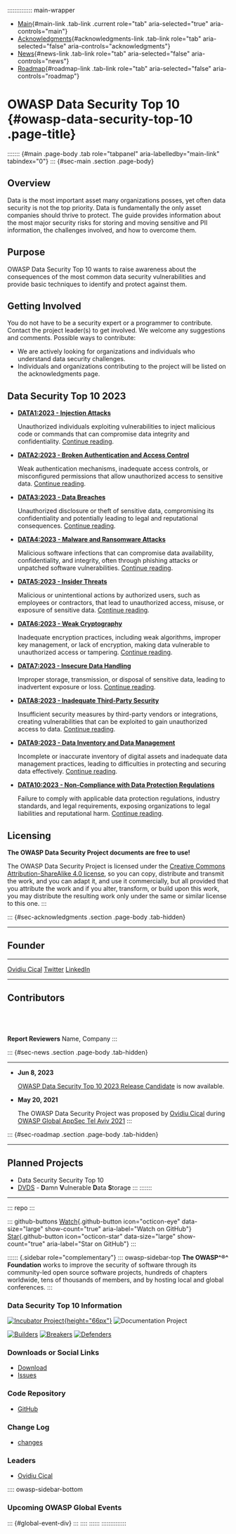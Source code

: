 :::::::::::::: main-wrapper
- [Main](#div-main){#main-link .tab-link .current role="tab"
  aria-selected="true" aria-controls="main"}
- [Acknowledgments](#div-acknowledgments){#acknowledgments-link
  .tab-link role="tab" aria-selected="false"
  aria-controls="acknowledgments"}
- [News](#div-news){#news-link .tab-link role="tab"
  aria-selected="false" aria-controls="news"}
- [Roadmap](#div-roadmap){#roadmap-link .tab-link role="tab"
  aria-selected="false" aria-controls="roadmap"}

# OWASP Data Security Top 10 {#owasp-data-security-top-10 .page-title}

::::::: {#main .page-body .tab role="tabpanel" aria-labelledby="main-link" tabindex="0"}
::: {#sec-main .section .page-body}
## Overview

Data is the most important asset many organizations posses, yet often
data security is not the top priority. Data is fundamentally the only
asset companies should thrive to protect. The guide provides information
about the most major security risks for storing and moving sensitive and
PII information, the challenges involved, and how to overcome them.

## Purpose

OWASP Data Security Top 10 wants to raise awareness about the
consequences of the most common data security vulnerabilities and
provide basic techniques to identify and protect against them.

## Getting Involved

You do not have to be a security expert or a programmer to contribute.
Contact the project leader(s) to get involved. We welcome any
suggestions and comments. Possible ways to contribute:

- We are actively looking for organizations and individuals who
  understand data security challenges.
- Individuals and organizations contributing to the project will be
  listed on the acknowledgments page.

## Data Security Top 10 2023

- **[DATA1:2023 - Injection Attacks](1-injection-attacks/index.html)**

  Unauthorized individuals exploiting vulnerabilities to inject
  malicious code or commands that can compromise data integrity and
  confidentiality. [Continue reading](1-injection-attacks/index.html).

- **[DATA2:2023 - Broken Authentication and Access
  Control](2-broken-authentication-and-access-control/index.html)**

  Weak authentication mechanisms, inadequate access controls, or
  misconfigured permissions that allow unauthorized access to sensitive
  data. [Continue
  reading](2-broken-authentication-and-access-control/index.html).

- **[DATA3:2023 - Data Breaches](3-data-breaches/index.html)**

  Unauthorized disclosure or theft of sensitive data, compromising its
  confidentiality and potentially leading to legal and reputational
  consequences. [Continue reading](3-data-breaches/index.html).

- **[DATA4:2023 - Malware and Ransomware
  Attacks](4-malware-and-ransomware-attacks/index.html)**

  Malicious software infections that can compromise data availability,
  confidentiality, and integrity, often through phishing attacks or
  unpatched software vulnerabilities. [Continue
  reading](4-malware-and-ransomware-attacks/index.html).

- **[DATA5:2023 - Insider Threats](5-insider-threats/index.html)**

  Malicious or unintentional actions by authorized users, such as
  employees or contractors, that lead to unauthorized access, misuse, or
  exposure of sensitive data. [Continue
  reading](5-insider-threats/index.html).

- **[DATA6:2023 - Weak Cryptography](6-weak-encryption/index.html)**

  Inadequate encryption practices, including weak algorithms, improper
  key management, or lack of encryption, making data vulnerable to
  unauthorized access or tampering. [Continue
  reading](6-weak-encryption/index.html).

- **[DATA7:2023 - Insecure Data
  Handling](7-insecure-data-handling/index.html)**

  Improper storage, transmission, or disposal of sensitive data, leading
  to inadvertent exposure or loss. [Continue
  reading](7-insecure-data-handling/index.html).

- **[DATA8:2023 - Inadequate Third-Party
  Security](8-inadequate-thirdparty-security/index.html)**

  Insufficient security measures by third-party vendors or integrations,
  creating vulnerabilities that can be exploited to gain unauthorized
  access to data. [Continue
  reading](8-inadequate-thirdparty-security/index.html).

- **[DATA9:2023 - Data Inventory and Data
  Management](9-data-inventory-and-data-management/index.html)**

  Incomplete or inaccurate inventory of digital assets and inadequate
  data management practices, leading to difficulties in protecting and
  securing data effectively. [Continue
  reading](9-data-inventory-and-data-management/index.html).

- **[DATA10:2023 - Non-Compliance with Data Protection
  Regulations](10-non-compliance-and-data-protection-regulations/index.html)**

  Failure to comply with applicable data protection regulations,
  industry standards, and legal requirements, exposing organizations to
  legal liabilities and reputational harm. [Continue
  reading](10-non-compliance-and-data-protection-regulations/index.html).

## Licensing

**The OWASP Data Security Project documents are free to use!**

The OWASP Data Security Project is licensed under the [Creative Commons
Attribution-ShareAlike 4.0
license](https://creativecommons.org/licenses/by-sa/4.0/), so you can
copy, distribute and transmit the work, and you can adapt it, and use it
commercially, but all provided that you attribute the work and if you
alter, transform, or build upon this work, you may distribute the
resulting work only under the same or similar license to this one.
:::

::: {#sec-acknowledgments .section .page-body .tab-hidden}

------------------------------------------------------------------------

## Founder

  --------------------------------------------------------------------------------------------------- -------------------------------------------- ------------------------------------------------------
  [Ovidiu Cical](../cdn-cgi/l/email-protection.html#fb948d929f928ed59892989a97bb948c9a888bd594899c)   [Twitter](https://twitter.com/OvidiuCical)   [LinkedIn](https://www.linkedin.com/in/ovidiucical/)
  --------------------------------------------------------------------------------------------------- -------------------------------------------- ------------------------------------------------------

## Contributors

   
  ----------------------
  **Report Reviewers**
  Name, Company
:::

::: {#sec-news .section .page-body .tab-hidden}

------------------------------------------------------------------------

- **Jun 8, 2023**

  [OWASP Data Security Top 10 2023 Release Candidate](index.html) is now
  available.

- **May 20, 2021**

  The OWASP Data Security Project was proposed by [Ovidiu
  Cical](https://www.linkedin.com/in/ovidiucical/) during [OWASP Global
  AppSec Tel Aviv 2021](https://appsecil.org/)
:::

::: {#sec-roadmap .section .page-body .tab-hidden}

------------------------------------------------------------------------

## Planned Projects

- Data Security Security Top 10
- [DVDS](https://github.com/OWASP/DVDS) - **D**amn **V**ulnerable
  **D**ata **S**torage
:::
:::::::

------------------------------------------------------------------------

::: repo
:::

::: github-buttons
[Watch](https://github.com/owasp/www-project-data-security-top-10/subscription){.github-button
icon="octicon-eye" data-size="large" show-count="true"
aria-label="Watch on GitHub"}
[Star](https://github.com/owasp/www-project-data-security-top-10){.github-button
icon="octicon-star" data-size="large" show-count="true"
aria-label="Star on GitHub"}
:::

:::::: {.sidebar role="complementary"}
::: owasp-sidebar-top
**The OWASP^®^ Foundation** works to improve the security of software
through its community-led open source software projects, hundreds of
chapters worldwide, tens of thousands of members, and by hosting local
and global conferences.
:::

### Data Security Top 10 Information

[![Incubator
Project](https://raw.githubusercontent.com/OWASP/www--site-theme/master/assets/images/common/owasp_level_incubator.svg?sanitize=true){height="66px"}](https://www.owasp.org/index.php/OWASP_Project_Stages#tab=Incubator_Projects)
![Documentation
Project](https://raw.githubusercontent.com/OWASP/www--site-theme/master/assets/images/common/owasp_documentation_project.svg?sanitize=true)

[![Builders](https://raw.githubusercontent.com/OWASP/www--site-theme/master/assets/images/common/owasp_builders.svg?sanitize=true)](https://www.owasp.org/index.php/Builders)
[![Breakers](https://raw.githubusercontent.com/OWASP/www--site-theme/master/assets/images/common/owasp_breakers.svg?sanitize=true)](https://www.owasp.org/index.php/Breakers)
[![Defenders](https://raw.githubusercontent.com/OWASP/www--site-theme/master/assets/images/common/owasp_defenders.svg?sanitize=true)](https://www.owasp.org/index.php/Defenders)

### Downloads or Social Links

- [Download](https://github.com/OWASP/www-project-data-security-top-10/raw/master/OWASP-Top-10-Data-Security-Interpretation-en.pdf)
- [Issues](https://github.com/OWASP/www-project-data-security-top-10/issues)

### Code Repository

- [GitHub](https://github.com/OWASP/www-project-data-security-top-10)

### Change Log

- [changes](https://github.com/OWASP/www-project-data-security-top-10/commits/main)

### Leaders

- [Ovidiu
  Cical](../cdn-cgi/l/email-protection.html#acc3dac5c8c5d982cfc5cfcdc0ecc3dbcddfdc82c3decb)

:::: owasp-sidebar-bottom
### Upcoming OWASP Global Events

::: {#global-event-div}
:::
::::
::::::
::::::::::::::

